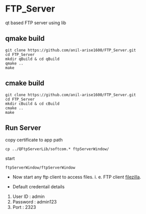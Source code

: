 # FTP_Server
qt based FTP server using lib


## qmake build

    git clone https://github.com/anil-arise1600/FTP_Server.git
    cd FTP_Server
    mkdir qBuild & cd qBuild
    qmake ..
    make
    
## cmake build

    git clone https://github.com/anil-arise1600/FTP_Server.git
    cd FTP_Server
    mkdir cBuild & cd cBuild
    cmake ..
    make

## Run Server

copy certificate to app path

    cp ../QFtpServerLib/softcom.* ftpServerWindow/
    
start

    ftpServerWindow/ftpServerWindow

* Now start any ftp client to access files. i. e. FTP client [filezilla](https://filezilla-project.org/).

* Default credentail details
1. User ID : admin
2. Password : admin123
3. Port : 2323
